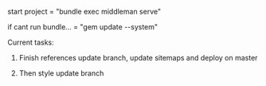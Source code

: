 start project = "bundle exec middleman serve"

if cant run bundle... = "gem update --system"

Current tasks:

1) Finish references update branch, update sitemaps and deploy on master

2) Then style update branch
